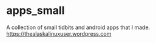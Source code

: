 # apps_small
A collection of small tidbits and android apps that I made. https://thealaskalinuxuser.wordpress.com

